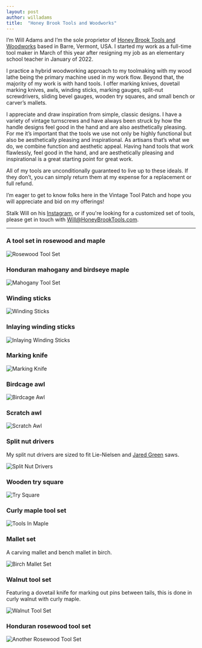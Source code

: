 ```yaml
---
layout: post
author: willadams
title:  "Honey Brook Tools and Woodworks"
---
```


I’m Will Adams and I’m the sole proprietor of [Honey Brook Tools and Woodworks][1] based in Barre, Vermont, USA. I started my work as a full-time tool maker in March of this year after resigning my job as an elementary school teacher in January of 2022.

I practice a hybrid woodworking approach to my toolmaking with my wood lathe being the primary machine used in my work flow. Beyond that, the majority of my work is with hand tools. I offer marking knives, dovetail marking knives, awls, winding sticks, marking gauges, split-nut screwdrivers, sliding bevel gauges, wooden try squares, and small bench or carver’s mallets.

I appreciate and draw inspiration from simple, classic designs. I have a variety of vintage turnscrews and have always been struck by how the handle designs feel good in the hand and are also aesthetically pleasing. For me it’s important that the tools we use not only be highly functional but also be aesthetically pleasing and inspirational. As artisans that’s what we do, we combine function and aesthetic appeal. Having hand tools that work flawlessly, feel good in the hand, and are aesthetically pleasing and inspirational is a great starting point for great work.

All of my tools are unconditionally guaranteed to live up to these ideals. If they don’t, you can simply return them at my expense for a replacement or full refund.

I’m eager to get to know folks here in the Vintage Tool Patch and hope you will appreciate and bid on my offerings!

Stalk Will on his [Instagram][2], or if you're looking for a customized set of tools, please get in touch with Will@HoneyBrookTools.com.

---

### A tool set in rosewood and maple

![Rosewood Tool Set](/assets/images/honey-brook-tools/01-rosewood-tool-set.jpeg)

### Honduran mahogany and birdseye maple

![Mahogany Tool Set](/assets/images/honey-brook-tools/02-mahogany-tool-set.jpeg)

### Winding sticks

![Winding Sticks](/assets/images/honey-brook-tools/03-winding-sticks.jpeg)

### Inlaying winding sticks

![Inlaying Winding Sticks](/assets/images/honey-brook-tools/04-making-winding-sticks.jpeg)

### Marking knife

![Marking Knife](/assets/images/honey-brook-tools/05-marking-knife.jpeg)

### Birdcage awl

![Birdcage Awl](/assets/images/honey-brook-tools/06-birdcage-awl.jpeg)

### Scratch awl

![Scratch Awl](/assets/images/honey-brook-tools/07-scratch-awl.jpeg)

### Split nut drivers

My split nut drivers are sized to fit Lie-Nielsen and [Jared Green][3] saws.

![Split Nut Drivers](/assets/images/honey-brook-tools/08-split-nut-drivers.jpeg)

### Wooden try square

![Try Square](/assets/images/honey-brook-tools/09-try-square.jpeg)

### Curly maple tool set

![Tools In Maple](/assets/images/honey-brook-tools/10-curly-maple-tool-set.jpeg)

### Mallet set

A carving mallet and bench mallet in birch.

![Birch Mallet Set](/assets/images/honey-brook-tools/11-birch-mallet-set.jpeg)

### Walnut tool set

Featuring a dovetail knife for marking out pins between tails, this is done in curly walnut with curly maple.

![Walnut Tool Set](/assets/images/honey-brook-tools/12-walnut-tool-set.jpeg)

### Honduran rosewood tool set

![Another Rosewood Tool Set](/assets/images/honey-brook-tools/13-honduran-rosewood-tool-set.jpeg)

[1]: https://www.facebook.com/HoneyBrookTools
[2]: https://www.instagram.com/honeybrooktools_and_woodworks/
[3]: https://www.jgreenesaws.com/

